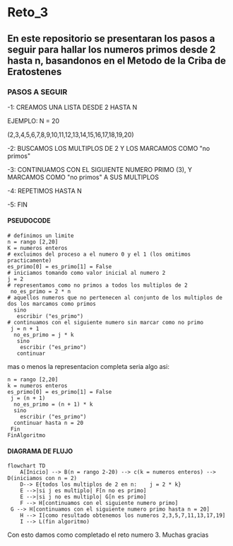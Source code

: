 # Reto_3
## En este repositorio se presentaran los pasos a seguir para hallar los numeros primos desde 2 hasta n, basandonos en el Metodo de la Criba de Eratostenes 
### PASOS A SEGUIR
-1: CREAMOS UNA LISTA DESDE 2 HASTA N 

EJEMPLO: N = 20    

(2,3,4,5,6,7,8,9,10,11,12,13,14,15,16,17,18,19,20)

-2: BUSCAMOS LOS MULTIPLOS DE 2 Y LOS MARCAMOS COMO "no primos"

-3: CONTINUAMOS CON EL SIGUIENTE NUMERO PRIMO (3), Y MARCAMOS COMO "no primos" A SUS MULTIPLOS

-4: REPETIMOS HASTA N

-5: FIN

#### PSEUDOCODE
```pseudocode
# definimos un limite
n = rango [2,20]
K = numeros enteros
# excluimos del proceso a el numero 0 y el 1 (los omitimos practicamente)
es_primo[0] = es_primo[1] = False
# iniciamos tomando como valor inicial al numero 2
j = 2
# representamos como no primos a todos los multiplos de 2 
 no_es_primo = 2 * n
# aquellos numeros que no pertenecen al conjunto de los multiplos de dos los marcamos como primos
  sino
   escribir ("es_primo")
# continuamos con el siguiente numero sin marcar como no primo
 j = n + 1
  no_es_primo = j * k
   sino
    escribir ("es_primo")
   continuar
```
mas o menos la representacion completa seria algo asi:
```pseudocode
n = rango [2,20]
k = numeros enteros
es_primo[0] = es_primo[1] = False
 j = (n + 1)
  no_es_primo = (n + 1) * k
  sino
    escribir ("es_primo")
  continuar hasta n = 20
 Fin
FinAlgoritmo 
```
#### DIAGRAMA DE FLUJO 
```mermaid
flowchart TD
    A[Inicio] --> B(n = rango 2-20) --> c(k = numeros enteros) --> D(iniciamos con n = 2)
    D--> E{todos los multiplos de 2 en n:    j = 2 * k}
    E -->|si j es multiplo| F[n no es primo]
    E -->|si j no es multiplo| G[n es primo]
    F --> H[continuamos con el siguiente numero primo] 
 G --> H[continuamos con el siguiente numero primo hasta n = 20] 
    H --> I[como resultado obtenemos los numeros 2,3,5,7,11,13,17,19]
    I --> L(fin algoritmo)
```
Con esto damos como completado el reto numero 3. Muchas gracias

